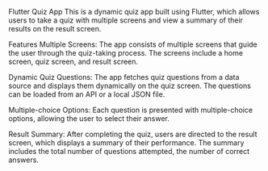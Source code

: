 Flutter Quiz App
This is a dynamic quiz app built using Flutter, which allows users to take a quiz with multiple screens and view a summary of their results on the result screen.

Features
Multiple Screens: The app consists of multiple screens that guide the user through the quiz-taking process. The screens include a home screen, quiz screen, and result screen.

Dynamic Quiz Questions: The app fetches quiz questions from a data source and displays them dynamically on the quiz screen. The questions can be loaded from an API or a local JSON file.

Multiple-choice Options: Each question is presented with multiple-choice options, allowing the user to select their answer.

Result Summary: After completing the quiz, users are directed to the result screen, which displays a summary of their performance. The summary includes the total number of questions attempted, the number of correct answers.
